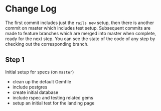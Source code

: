 # Change Log

The first commit includes just the `rails new` setup, then there is another commit on master which includes test setup.
Subsequent commits are made to feature branches which are merged into master when complete, ready for the next step.
You can see the state of the code of any step by checking out the corresponding branch.


## Step 1

Initial setup for specs (on `master`)

* clean up the default Gemfile
* include postgres
* create initial database
* include rspec and testing related gems
* setup an initial test for the landing page
